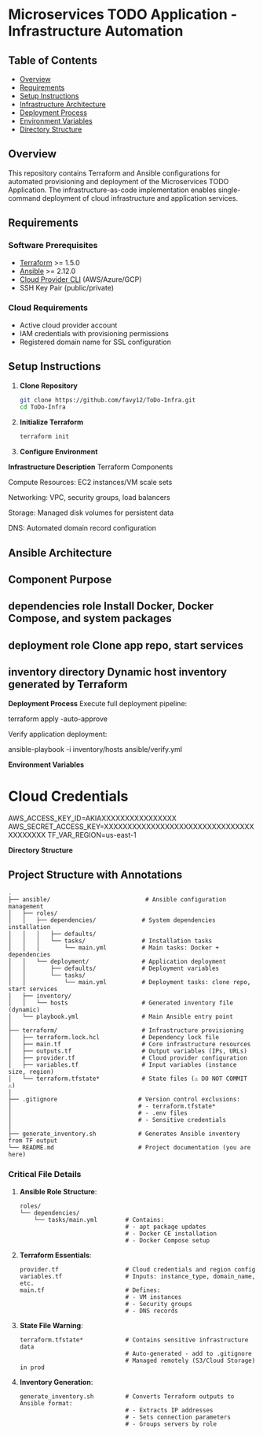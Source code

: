 # Microservices TODO Application - Infrastructure Automation

## Table of Contents
- [Overview](#overview)
- [Requirements](#requirements)
- [Setup Instructions](#setup-instructions)
- [Infrastructure Architecture](#infrastructure-architecture)
- [Deployment Process](#deployment-process)
- [Environment Variables](#environment-variables)
- [Directory Structure](#directory-structure)

## Overview
This repository contains Terraform and Ansible configurations for automated provisioning and deployment of the Microservices TODO Application. The infrastructure-as-code implementation enables single-command deployment of cloud infrastructure and application services.

## Requirements

### Software Prerequisites
- [Terraform](https://www.terraform.io/downloads) >= 1.5.0
- [Ansible](https://docs.ansible.com/ansible/latest/installation_guide/index.html) >= 2.12.0
- [Cloud Provider CLI](https://docs.aws.amazon.com/cli/latest/userguide/getting-started-install.html) (AWS/Azure/GCP)
- SSH Key Pair (public/private)

### Cloud Requirements
- Active cloud provider account
- IAM credentials with provisioning permissions
- Registered domain name for SSL configuration

## Setup Instructions

1. **Clone Repository**
   ```bash
   git clone https://github.com/favy12/ToDo-Infra.git
   cd ToDo-Infra

2. **Initialize Terraform**
   ```bash
   terraform init

3. **Configure Environment**

**Infrastructure Description**
Terraform Components

Compute Resources: EC2 instances/VM scale sets

Networking: VPC, security groups, load balancers

Storage: Managed disk volumes for persistent data

DNS: Automated domain record configuration

**Ansible Architecture**
-----------------------------------------------------------------------
Component	Purpose
-----------------------------------------------------------------------
dependencies role	Install Docker, Docker Compose, and system packages
-----------------------------------------------------------------------
deployment role	Clone app repo, start services
-----------------------------------------------------------------------
inventory directory	Dynamic host inventory generated by Terraform
-----------------------------------------------------------------------

**Deployment Process**
Execute full deployment pipeline:

   
   terraform apply -auto-approve

Verify application deployment:
   
   ansible-playbook -i inventory/hosts ansible/verify.yml

**Environment Variables**
# Cloud Credentials
AWS_ACCESS_KEY_ID=AKIAXXXXXXXXXXXXXXXX
AWS_SECRET_ACCESS_KEY=XXXXXXXXXXXXXXXXXXXXXXXXXXXXXXXXXXXXXXXX
TF_VAR_REGION=us-east-1

**Directory Structure**

## Project Structure with Annotations

```plaintext
.
├── ansible/                           # Ansible configuration management
│   ├── roles/
│   │   ├── dependencies/             # System dependencies installation
│   │   │   ├── defaults/             
│   │   │   └── tasks/                # Installation tasks
│   │   │       └── main.yml          # Main tasks: Docker + dependencies
│   │   └── deployment/               # Application deployment
│   │       ├── defaults/             # Deployment variables
│   │       └── tasks/
│   │           └── main.yml          # Deployment tasks: clone repo, start services
│   ├── inventory/
│   │   └── hosts                     # Generated inventory file (dynamic)
│   └── playbook.yml                  # Main Ansible entry point
│
├── terraform/                        # Infrastructure provisioning
│   ├── terraform.lock.hcl            # Dependency lock file
│   ├── main.tf                       # Core infrastructure resources
│   ├── outputs.tf                    # Output variables (IPs, URLs)
│   ├── provider.tf                   # Cloud provider configuration
│   ├── variables.tf                  # Input variables (instance size, region)
│   └── terraform.tfstate*            # State files (⚠️ DO NOT COMMIT ⚠️)
│
├── .gitignore                       # Version control exclusions:
│                                    # - terraform.tfstate*
│                                    # - .env files
│                                    # - Sensitive credentials
│
├── generate_inventory.sh            # Generates Ansible inventory from TF output
└── README.md                        # Project documentation (you are here)
```

### Critical File Details

1. **Ansible Role Structure**:
   ```plaintext
   roles/
   └── dependencies/
       └── tasks/main.yml        # Contains:
                                 # - apt package updates
                                 # - Docker CE installation
                                 # - Docker Compose setup
   ```

2. **Terraform Essentials**:
   ```plaintext
   provider.tf                   # Cloud credentials and region config
   variables.tf                  # Inputs: instance_type, domain_name, etc.
   main.tf                       # Defines: 
                                 # - VM instances
                                 # - Security groups
                                 # - DNS records
   ```

3. **State File Warning**:
   ```plaintext
   terraform.tfstate*            # Contains sensitive infrastructure data
                                 # Auto-generated - add to .gitignore
                                 # Managed remotely (S3/Cloud Storage) in prod
   ```

4. **Inventory Generation**:
   ```plaintext
   generate_inventory.sh         # Converts Terraform outputs to Ansible format:
                                 # - Extracts IP addresses
                                 # - Sets connection parameters
                                 # - Groups servers by role
   ```
